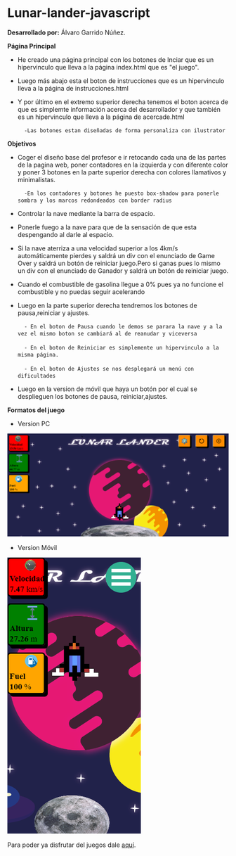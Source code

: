 # Lunar-lander-javascript

__Desarrollado por:__ Álvaro Garrido Núñez.

__Página Principal__

* He creado una página principal con los botones de Inciar que es un hipervinculo que lleva a la página index.html que es "el juego".
* Luego más abajo esta el boton de instrucciones que es un hipervinculo lleva a la página de instrucciones.html
* Y por último en el extremo superior derecha tenemos el boton acerca de que es simplemte información acerca del desarrollador y que también es un hipervinculo que lleva a la página de acercade.html

		-Las botones estan diseñadas de forma personaliza con ilustrator

__Objetivos__

* Coger el diseño base del profesor e ir retocando cada una de las partes de la pagina web, poner contadores en la izquierda y con diferente color y poner 3 botones en la parte superior derecha con colores llamativos y minimalistas.

		-En los contadores y botones he puesto box-shadow para ponerle sombra y los marcos redondeados con border radius

* Controlar la nave mediante la barra de espacio.

* Ponerle fuego a la nave para que de la sensación de que esta despengando al darle al espacio.

* Si la nave aterriza a una velocidad superior a los 4km/s automáticamente pierdes y saldrá un div con el enunciado de Game Over y saldrá un botón de reiniciar juego.Pero si ganas pues lo mismo un div con el enunciado de Ganador y saldrá un botón de reiniciar juego.

* Cuando el combustible de gasolina llegue a 0% pues ya no funcione el combustible y no puedas seguir acelerando

* Luego en la parte superior derecha tendremos los botones de pausa,reiniciar y ajustes.
 
		- En el boton de Pausa cuando le demos se parara la nave y a la vez el mismo boton se cambiará al de reanudar y viceversa
		
		- En el boton de Reiniciar es simplemente un hipervinculo a la misma página.
		
		- En el boton de Ajustes se nos desplegará un menú con dificultades
		
* Luego en la version de móvil que haya un botón por el cual se desplieguen los botones de pausa, reiniciar,ajustes.
     
__Formatos del juego__

* Version PC

![Version PC](https://github.com/Soontrax/Lunar-lander-javascript/blob/master/img/Lunar-Lander-pc.png)

* Version Móvil

![Version Móvil](https://github.com/Soontrax/Lunar-lander-javascript/blob/master/img/Lunar-Lander-mobile.png)

Para poder ya disfrutar del juegos dale [aquí](https://rawgit.com/Soontrax/Lunar-lander-javascript/master/inicio.html).
